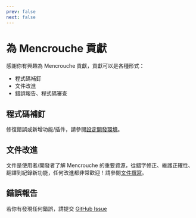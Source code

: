```yaml
---
prev: false
next: false
---
```

# 為 Mencrouche 貢獻

感謝你有興趣為 Mencrouche 貢獻，貢獻可以是各種形式：

- 程式碼補釘
- 文件改進
- 錯誤報告、程式碼審查

## 程式碼補釘

修復錯誤或新增功能/插件，請參閱[設定開發環境](/zh_TW/dev/set-up-environment)。

## 文件改進

文件是使用者/開發者了解 Mencrouche 的重要資源，從錯字修正、維護正確性、翻譯到紀錄新功能，任何改進都非常歡迎！請參閱[文件撰寫](/zh_TW/dev/about-documentation)。

## 錯誤報告

若你有發現任何錯誤，請提交 [GitHub Issue](https://github.com/FOBshippingpoint/mencrouche/issues/new/choose)
